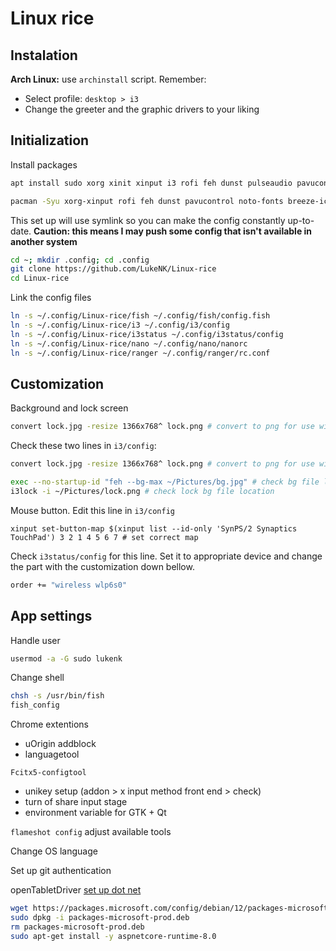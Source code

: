 # Linux rice

## Instalation
**Arch Linux:** use `archinstall` script. Remember:
- Select profile: `desktop > i3`
- Change the greeter and the graphic drivers to your liking

## Initialization
Install packages
```bash
apt install sudo xorg xinit xinput i3 rofi feh dunst pulseaudio pavucontrol fonts-recommended fonts-noto-cjk breeze-icon-theme fcitx5 fcitx5-unikey fcitx5-configtool brightnessctl netselect-apt hwinfo htop git alacritty fish ranger chromium python3 python3-pip nodejs npm 7zip yt-dlp sqlite3 kate vlc inkscape audacity obs-studio flameshot

pacman -Syu xorg-xinput rofi feh dunst pavucontrol noto-fonts breeze-icons fcitx5 fcitx5-unikey brightnessctl hwinfo man-db htop git alacritty fish ranger chromium python python-pip nodejs npm 7zip yt-dlp sqlite3 kate vlc inkscape audacity obs-studio flameshot
```

This set up will use symlink so you can make the config constantly up-to-date. **Caution: this means I may push some config that isn't available in another system**
```bash
cd ~; mkdir .config; cd .config
git clone https://github.com/LukeNK/Linux-rice
cd Linux-rice
```

Link the config files
```bash
ln -s ~/.config/Linux-rice/fish ~/.config/fish/config.fish
ln -s ~/.config/Linux-rice/i3 ~/.config/i3/config
ln -s ~/.config/Linux-rice/i3status ~/.config/i3status/config
ln -s ~/.config/Linux-rice/nano ~/.config/nano/nanorc
ln -s ~/.config/Linux-rice/ranger ~/.config/ranger/rc.conf
```

## Customization
Background and lock screen 
```bash
convert lock.jpg -resize 1366x768^ lock.png # convert to png for use with i3lock
```
Check these two lines in `i3/config`:
```bash
convert lock.jpg -resize 1366x768^ lock.png # convert to png for use with i3lock

exec --no-startup-id "feh --bg-max ~/Pictures/bg.jpg" # check bg file location
i3lock -i ~/Pictures/lock.png # check lock bg file location
```

Mouse button. Edit this line in `i3/config`
```
xinput set-button-map $(xinput list --id-only 'SynPS/2 Synaptics TouchPad') 3 2 1 4 5 6 7 # set correct map
```

Check `i3status/config` for this line. Set it to appropriate device and change the part with the customization down bellow.
```bash
order += "wireless wlp6s0"
```

## App settings
Handle user
```bash
usermod -a -G sudo lukenk
```

Change shell
```bash
chsh -s /usr/bin/fish
fish_config
```

Chrome extentions
- uOrigin addblock
- languagetool

`Fcitx5-configtool`
- unikey setup (addon > x input method front end > check)
- turn of share input stage
- environment variable for GTK + Qt

`flameshot config` adjust available tools

Change OS language

Set up git authentication

openTabletDriver [set up dot net](https://learn.microsoft.com/en-us/dotnet/core/install/linux-debian?tabs=dotnet8)
```bash
wget https://packages.microsoft.com/config/debian/12/packages-microsoft-prod.deb -O packages-microsoft-prod.deb
sudo dpkg -i packages-microsoft-prod.deb
rm packages-microsoft-prod.deb
sudo apt-get install -y aspnetcore-runtime-8.0
```
